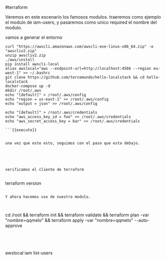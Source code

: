 #terraform

Veremos en este escenario los famosos modulos.
traeremos como ejemplo el modulo de iam-users, y pasaremos como unico required el nombre del modulo.







vamos a generar el entorno

```
curl "https://awscli.amazonaws.com/awscli-exe-linux-x86_64.zip" -o "awscliv2.zip"
unzip awscliv2.zip
./aws/install
pip install awscli-local
alias awslocal="aws --endpoint-url=http://localhost:4566 --region eu-west-1" >> ~/.bashrc
git clone https://github.com/tercemundo/hello-localstack && cd hello-localstack
docker-compose up -d
mkdir /root/.aws
echo "[default]" > /root/.aws/config
echo "region = us-east-1" >> /root/.aws/config
echo "output = json" >> /root/.aws/config

echo "[default]" > /root/.aws/credentials
echo "aws_access_key_id = foo" >> /root/.aws/credentials
echo "aws_secret_access_key = bar" >> /root/.aws/credentials

```{{execute}}


una vez que este esto, seguimos con el paso que esta debajo.





verificamos el cliente de terraform


```
terraform version

```{{execute}}

Y ahora hacemos uso de nuestro modulo.



```
cd /root && terraform init && terraform validate && terraform plan -var "nombre=qqmelo" && terraform apply -var "nombre=qqmelo" --auto-approve
```{{execute}}




```
awslocal iam list-users
```{{execute}}


